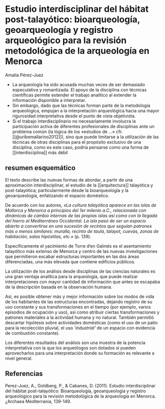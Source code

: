 # Estudio interdisciplinar del hábitat post-talayótico: bioarqueología, geoarqueología y registro arqueológico para la revisión metodológica de la arqueología en Menorca
Amalia Pérez-Juez

- La arqueología ha sido acusada muchas veces de ser demasiado especulativa y romantizada. El apoyo de la disciplina con técnicas científicas permite extender el trabajo analítico al extender la información disponible a interpretar.
- Sin embargo, dado que las técnicas forman parte de la metodología arqueológica, empujan a la interpretación arqueológica hacia una mayor rigurosidad interpretativa desde el punto de vista objetivista.
- Si el trabajo interdisciplinario no necesariamente involucra la participación activa de diferentes profesionales de disciplinas ante un problema común (la lógica de los «estudios de ...» cfr. [[@uribemallarino2012]]), sino que puede limitarse a la utilización de las técnicas de otras disciplinas para el propósito exclusivo de una disciplina, como es este caso, podría pensarse como una forma de [[interdisciplina]] más débil

## resumen esquemático

El texto describe las nuevas formas de abordar, a partir de una aproximación interdisciplinar, el estudio de la [[arquitectura]] talayótica y post-talayótica; particularmente desde la bioarqueología y la geoarqueología, enfatizando el espacio doméstico.

De acuerdo con los autores, *«La cultura talayótica aparece en las islas de Mallorca y Menorca a principios del 1er milenio a.C., relacionada con dinámicas de cambio internas de las propias islas así como con la llegada del hierro al Mediterráneo Occidental. La isla pasó de ser un espacio abierto a convertirse en una sucesión de recintos que seguían patrones más o menos similares: muralla, recinto de taula, talayot, cuevas, zonas de habitación, salas hipóstilas, etc.»* (p. 139).

Específicamente el yacimiento de Torre d’en Galmés es el asentamiento talayótico más extenso de Menorca y centro de las nuevas investigaciones que permitieron excabar estructuras importantes en las dos áreas diferenciadas, una más elevada que contiene edificios públicos.

La utilización de los análisis desde disciplinas de las ciencias naturales es una gran ventaja analítica para la arqueología, que puede realizar interpretaciones con mayor cantidad de información que antes se escapaba de la descripción basada en la observación humana.

Así, es posible obtener más y mejor información sobre los modos de vida de los habitantes de las estructuras encontradas, dejando registro de su uso constante y sus transformaciones en el tiempo (por ejemplo, varios episodios de ocupación y uso), así como atribuir ciertas transformaciones y patrones materiales a la actividad humana y no natural. También permitió descartar hipótesis sobre actividades domésticas (como el uso de un patio para la recolección pluvial, el uso *'industrial'* de un espacio con evidencia de combustión constante).

Los diferentes resultados del análisis son una muestra de la potencia interpretativa con la que los arqueólogos son dotados si pueden aprovecharlos para una interpretación donde su formación es relevante a nivel general.

## Referencias

Perez-Juez, A., Goldberg, P., & Cabanes, D. (2011). Estudio interdisciplinar del hábitat post-talayótico: Bioarqueología, geoarqueología y registro arqueológico para la revisión metodológica de la arqueología en Menorca. ¿Archaea Mediterrania, 139-149.
